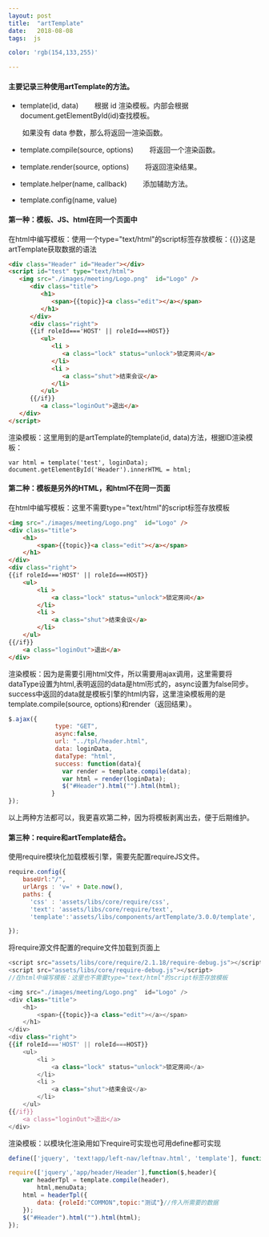 ```yaml
---
layout: post
title:  "artTemplate"
date:   2018-08-08
tags:  js

color: 'rgb(154,133,255)'

---
```


#### 主要记录三种使用artTemplate的方法。

- template(id, data)
　　根据 id 渲染模板。内部会根据document.getElementById(id)查找模板。

　　如果没有 data 参数，那么将返回一渲染函数。

- template.compile(source, options)
　　将返回一个渲染函数。

- template.render(source, options)
　　将返回渲染结果。

- template.helper(name, callback)
　　添加辅助方法。

- template.config(name, value)

#### 第一种：模板、JS、html在同一个页面中
在html中编写模板：使用一个type="text/html"的script标签存放模板：{{}}这是artTemplate获取数据的语法
```html
<div class="Header" id="Header"></div>
<script id="test" type="text/html">
   <img src="./images/meeting/Logo.png"  id="Logo" />
      <div class="title">
         <h1>
            <span>{{topic}}<a class="edit"></a></span>
         </h1>
      </div>
      <div class="right">
      {{if roleId==='HOST' || roleId===HOST}}
         <ul>
            <li >
               <a class="lock" status="unlock">锁定房间</a>
            </li>
            <li >
               <a class="shut">结束会议</a>
            </li>
         </ul>
      {{/if}}
         <a class="loginOut">退出</a>
   </div>
</script> 
```

渲染模板：这里用到的是artTemplate的template(id, data)方法，根据ID渲染模板：
```
var html = template('test', loginData);
document.getElementById('Header').innerHTML = html;
```
#### 第二种：模板是另外的HTML，和html不在同一页面
在html中编写模板：这里不需要type="text/html"的script标签存放模板

```html
<img src="./images/meeting/Logo.png"  id="Logo" />
<div class="title">
    <h1>
        <span>{{topic}}<a class="edit"></a></span>
    </h1>
</div>
<div class="right">
{{if roleId==='HOST' || roleId===HOST}}
    <ul>
        <li >
            <a class="lock" status="unlock">锁定房间</a>
        </li>
        <li >
            <a class="shut">结束会议</a>
        </li>
    </ul>
{{/if}}
    <a class="loginOut">退出</a>
</div>
```

渲染模板：因为是需要引用html文件，所以需要用ajax调用，这里需要将dataType设置为html,表明返回的data是html形式的，async设置为false同步。
success中返回的data就是模板引擎的html内容，这里渲染模板用的是template.compile(source, options)和render（返回结果）。
```js
$.ajax({
             type: "GET",
             async:false,
             url: "../tpl/header.html",
             data: loginData,
             dataType: "html",
             success: function(data){
               var render = template.compile(data);
               var html = render(loginData);
               $("#Header").html("").html(html);                  
            }
});
```
以上两种方法都可以，我更喜欢第二种，因为将模板剥离出去，便于后期维护。
#### 第三种：require和artTemplate结合。
使用require模块化加载模板引擎，需要先配置requireJS文件。
```js
require.config({
    baseUrl:"/",
    urlArgs : 'v=' + Date.now(),
    paths: {
      'css' : 'assets/libs/core/require/css',
      'text': 'assets/libs/core/require/text',
      'template':'assets/libs/components/artTemplate/3.0.0/template',

});
```
将require源文件配置的require文件加载到页面上
```js
<script src="assets/libs/core/require/2.1.18/require-debug.js"></script>
<script src="assets/libs/core/require-debug.js"></script>
//在html中编写模板：这里也不需要type="text/html"的script标签存放模板

<img src="./images/meeting/Logo.png"  id="Logo" />
<div class="title">
    <h1>
        <span>{{topic}}<a class="edit"></a></span>
    </h1>
</div>
<div class="right">
{{if roleId==='HOST' || roleId===HOST}}
    <ul>
        <li >
            <a class="lock" status="unlock">锁定房间</a>
        </li>
        <li >
            <a class="shut">结束会议</a>
        </li>
    </ul>
{{/if}}
    <a class="loginOut">退出</a>
</div>
```
渲染模板：以模块化渲染用如下require可实现也可用define都可实现

```js
define(['jquery', 'text!app/left-nav/leftnav.html', 'template'], function($, Module, header, template) {})

require(['jquery','app/header/Header'],function($,header){
    var headerTpl = template.compile(header),
        html,menuData;
    html = headerTpl({
        data: {roleId:"COMMON",topic:"测试"}//传入所需要的数据
    });
    $("#Header").html("").html(html);   
});
```